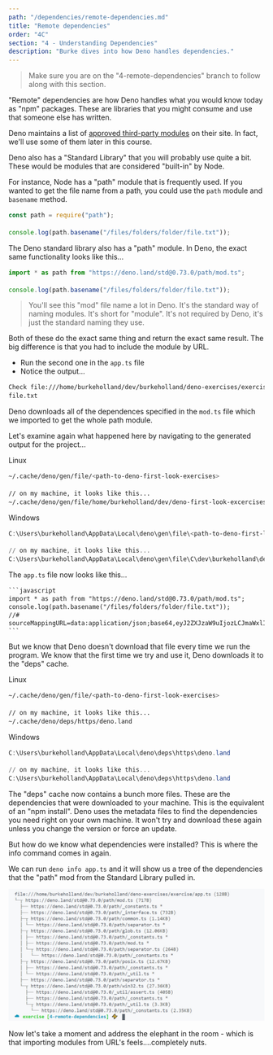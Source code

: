```yaml
---
path: "/dependencies/remote-dependencies.md"
title: "Remote dependencies"
order: "4C"
section: "4 - Understanding Dependencies"
description: "Burke dives into how Deno handles dependencies."
---
```


> Make sure you are on the "4-remote-dependencies" branch to follow along with this section.

"Remote" dependencies are how Deno handles what you would know today as "npm" packages. These are libraries that you might consume and use that someone else has written.

Deno maintains a list of [approved third-party modules](https://deno.land/x) on their site. In fact, we'll use some of them later in this course.

Deno also has a "Standard Library" that you will probably use quite a bit. These would be modules that are considered "built-in" by Node.

For instance, Node has a "path" module that is frequently used. If you wanted to get the file name from a path, you could use the `path` module and `basename` method.

```javascript
const path = require("path");

console.log(path.basename("/files/folders/folder/file.txt"));
```

The Deno standard library also has a "path" module. In Deno, the exact same functionality looks like this...

```typescript
import * as path from "https://deno.land/std@0.73.0/path/mod.ts";

console.log(path.basename("/files/folders/folder/file.txt"));
```

> You'll see this "mod" file name a lot in Deno. It's the standard way of naming modules. It's short for "module". It's not required by Deno, it's just the standard naming they use.

Both of these do the exact same thing and return the exact same result. The big difference is that you had to include the module by URL.

- Run the second one in the `app.ts` file
- Notice the output...

```bash
Check file:///home/burkeholland/dev/burkeholland/deno-exercises/exercise/app.ts
file.txt
```

Deno downloads all of the dependences specified in the `mod.ts` file which we imported to get the whole path module.

Let's examine again what happened here by navigating to the generated output for the project...

Linux

```bash
~/.cache/deno/gen/file/<path-to-deno-first-look-exercises>

// on my machine, it looks like this...
~/.cache/deno/gen/file/home/burkeholland/dev/deno-first-look-excercises
```

Windows

```powershell
C:\Users\burkeholland\AppData\Local\deno\gen\file\<path-to-deno-first-look-exercises>

// on my machine, it looks like this...
C:\Users\burkeholland\AppData\Local\deno\gen\file\C\dev\burkeholland\deno-first-look-exercises
```

The `app.ts` file now looks like this...

    ```javascript
    import * as path from "https://deno.land/std@0.73.0/path/mod.ts";
    console.log(path.basename("/files/folders/folder/file.txt"));
    //# sourceMappingURL=data:application/json;base64,eyJ2ZXJzaW9uIjozLCJmaWxlIjo...
    ```

But we know that Deno doesn't download that file every time we run the program. We know that the first time we try and use it, Deno downloads it to the "deps" cache.

Linux

```bash
~/.cache/deno/gen/file/<path-to-deno-first-look-exercises>

// on my machine, it looks like this...
~/.cache/deno/deps/https/deno.land
```

Windows

```powershell
C:\Users\burkeholland\AppData\Local\deno\deps\https\deno.land

// on my machine, it looks like this...
C:\Users\burkeholland\AppData\Local\deno\deps\https\deno.land
```

The "deps" cache now contains a bunch more files. These are the dependencies that were downloaded to your machine. This is the equivalent of an "npm install". Deno uses the metadata files to find the dependencies you need right on your own machine. It won't try and download these again unless you change the version or force an update.

But how do we know what dependencies were installed? This is where the info command comes in again.

We can run `deno info app.ts` and it will show us a tree of the dependencies that the "path" mod from the Standard Library pulled in.

![](../images/deno-info-path.jpg)

Now let's take a moment and address the elephant in the room - which is that importing modules from URL's feels....completely nuts.
